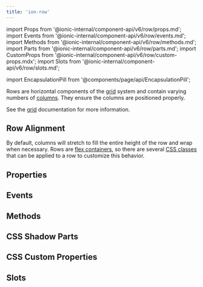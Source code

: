 ```yaml
---
title: 'ion-row'
---
```


import Props from '@ionic-internal/component-api/v6/row/props.md';
import Events from '@ionic-internal/component-api/v6/row/events.md';
import Methods from '@ionic-internal/component-api/v6/row/methods.md';
import Parts from '@ionic-internal/component-api/v6/row/parts.md';
import CustomProps from '@ionic-internal/component-api/v6/row/custom-props.mdx';
import Slots from '@ionic-internal/component-api/v6/row/slots.md';

<head>
  <title>ion-row: Horizontal Row Components and Alignment | Ionic API Docs</title>
  <meta
    name="description"
    content="Rows are horizontal components of the grid system and contain varying numbers of columns. Read our ion-row API Docs for more information on alignment and usage."
  />
</head>

import EncapsulationPill from '@components/page/api/EncapsulationPill';

<EncapsulationPill type="shadow" />

Rows are horizontal components of the [grid](./grid) system and contain varying numbers of
[columns](./col). They ensure the columns are positioned properly.

See the [grid](./grid) documentation for more information.

## Row Alignment

By default, columns will stretch to fill the entire height of the row and wrap when necessary. Rows are [flex containers](https://developer.mozilla.org/en-US/docs/Glossary/Flex_Container), so there are several [CSS classes](/docs/layout/css-utilities#flex-container-properties) that can be applied to a row to customize this behavior.

## Properties

<Props />

## Events

<Events />

## Methods

<Methods />

## CSS Shadow Parts

<Parts />

## CSS Custom Properties

<CustomProps />

## Slots

<Slots />
